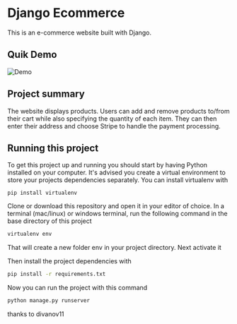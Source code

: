 # Django Ecommerce 

This is an  e-commerce website built with Django.


 ## Quik Demo 
![Demo](https://user-images.githubusercontent.com/68337132/210933685-ec9714af-d35e-4d56-a870-8850591857a6.gif)


## Project summary

The website displays products. Users can add and remove products to/from their cart while also specifying the quantity of each item. They can then enter their address and choose Stripe to handle the payment processing.

## Running this project
To get this project up and running you should start by having Python installed on your computer. It's advised you create a virtual environment to store your projects dependencies separately. You can install virtualenv with

```bach
pip install virtualenv
```
Clone or download this repository and open it in your editor of choice. In a terminal (mac/linux) or windows terminal, run the following command in the base directory of this project
```bash
virtualenv env
```
That will create a new folder env in your project directory. Next activate it 

Then install the project dependencies with
```bash
pip install -r requirements.txt
```
Now you can run the project with this command
```bash
python manage.py runserver
```
thanks to divanov11
